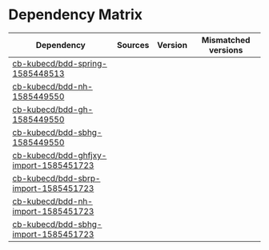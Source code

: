 # Dependency Matrix

Dependency | Sources | Version | Mismatched versions
---------- | ------- | ------- | -------------------
[cb-kubecd/bdd-spring-1585448513](https://github.com/cb-kubecd/bdd-spring-1585448513.git) |  | []() | 
[cb-kubecd/bdd-nh-1585449550](https://github.com/cb-kubecd/bdd-nh-1585449550.git) |  | []() | 
[cb-kubecd/bdd-gh-1585449550](https://github.com/cb-kubecd/bdd-gh-1585449550.git) |  | []() | 
[cb-kubecd/bdd-sbhg-1585449550](https://github.com/cb-kubecd/bdd-sbhg-1585449550.git) |  | []() | 
[cb-kubecd/bdd-ghfjxy-import-1585451723](https://github.com/cb-kubecd/bdd-ghfjxy-import-1585451723.git) |  | []() | 
[cb-kubecd/bdd-sbrp-import-1585451723](https://github.com/cb-kubecd/bdd-sbrp-import-1585451723.git) |  | []() | 
[cb-kubecd/bdd-nh-import-1585451723](https://github.com/cb-kubecd/bdd-nh-import-1585451723.git) |  | []() | 
[cb-kubecd/bdd-sbhg-import-1585451723](https://github.com/cb-kubecd/bdd-sbhg-import-1585451723.git) |  | []() | 
